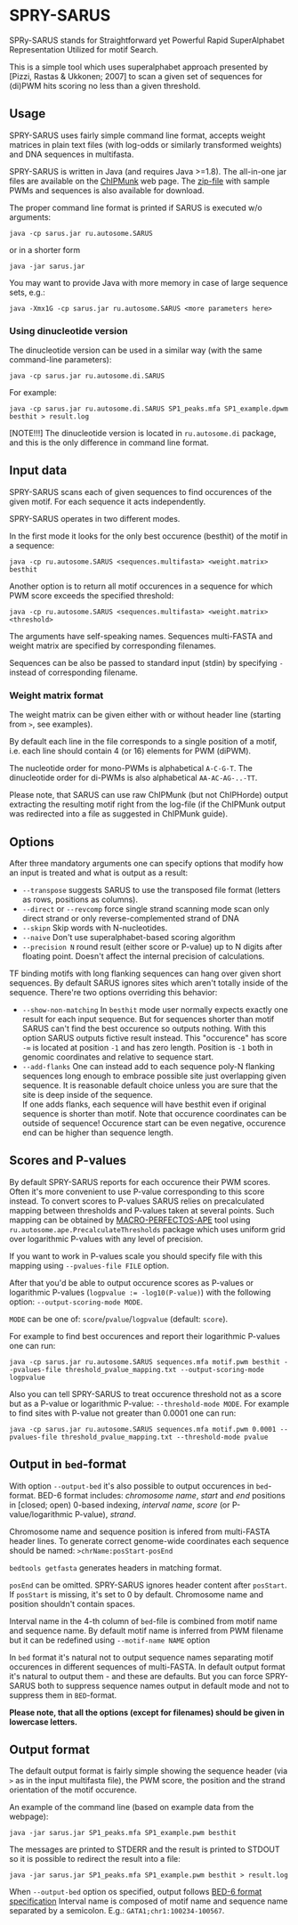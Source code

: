 # SPRY-SARUS
SPRy-SARUS stands for Straightforward yet Powerful Rapid 
SuperAlphabet Representation Utilized for motif Search. 

This is a simple tool which uses superalphabet approach 
presented by [Pizzi, Rastas & Ukkonen; 2007] to scan a given set 
of sequences for (di)PWM hits scoring no less than a given threshold. 

## Usage
SPRY-SARUS uses fairly simple command line format, 
accepts weight matrices in plain text files (with log-odds 
or similarly transformed weights) and DNA sequences in multifasta. 

SPRY-SARUS is written in Java (and requires Java >=1.8).
The all-in-one jar files are available on the [ChIPMunk](http://autosome.ru/ChIPMunk/) web page.
The [zip-file](http://autosome.ru/ChIPMunk/sarus_example.zip) with sample PWMs and sequences is also available for download.

The proper command line format is printed if SARUS is executed w/o arguments:

```java -cp sarus.jar ru.autosome.SARUS```

or in a shorter form 

```java -jar sarus.jar```

You may want to provide Java with more memory in case of large sequence sets, e.g.:

```java -Xmx1G -cp sarus.jar ru.autosome.SARUS <more parameters here>```

### Using dinucleotide version

The dinucleotide version can be used in a similar way (with the same command-line parameters):

```java -cp sarus.jar ru.autosome.di.SARUS```

For example:

```java -cp sarus.jar ru.autosome.di.SARUS SP1_peaks.mfa SP1_example.dpwm besthit > result.log```

[NOTE!!!] The dinucleotide version is located in `ru.autosome.di` package, 
and this is the only difference in command line format.

## Input data

SPRY-SARUS scans each of given sequences to find occurences of the given motif.
For each sequence it acts independently.

SPRY-SARUS operates in two different modes.

In the first mode it looks for the only best occurence (besthit)
of the motif in a sequence:

```java -cp ru.autosome.SARUS <sequences.multifasta> <weight.matrix> besthit```

Another option is to return all motif occurences in a sequence for which 
PWM score exceeds the specified threshold:

```java -cp ru.autosome.SARUS <sequences.multifasta> <weight.matrix> <threshold>```

The arguments have self-speaking names.
Sequences multi-FASTA and weight matrix are specified by corresponding filenames.

Sequences can be also be passed to standard input (stdin) by specifying `-`
instead of corresponding filename.


### Weight matrix format
The weight matrix can be given either with or without header line 
(starting from `>`, see examples).

By default each line in the file corresponds to a single position of a motif, 
i.e. each line should contain 4 (or 16) elements for PWM (diPWM).

The nucleotide order for mono-PWMs is alphabetical `A-C-G-T`.
The dinucleotide order for di-PWMs is also alphabetical `AA-AC-AG-..-TT`.

Please note, that SARUS can use raw ChIPMunk (but not ChIPHorde) output 
extracting the resulting motif right from the log-file 
(if the ChIPMunk output was redirected into a file as suggested in ChIPMunk guide).

## Options
After three mandatory arguments one can specify options that modify how an input
is treated and what is output as a result:

* `--transpose`
    suggests SARUS to use the transposed file format
    (letters as rows, positions as columns).
* `--direct` or `--revcomp`
    force single strand scanning mode
    scan only direct strand or only reverse-complemented strand of DNA
*  `--skipn`
    Skip words with N-nucleotides.
*  `--naive`
    Don't use superalphabet-based scoring algorithm
*  `--precision N`
    round result (either score or P-value) up to N digits after floating point. Doesn't affect the internal precision of calculations.
  
TF binding motifs with long flanking sequences can hang over given short
sequences. By default SARUS ignores sites which aren't totally inside of the 
sequence. There're two options overriding this behavior:
*  `--show-non-matching`
    In `besthit` mode user normally expects exactly one result for each
    input sequence. But for sequences shorter than motif SARUS can't find 
    the best occurence so outputs nothing.
    With this option SARUS outputs fictive result instead. This "occurence"
    has score `-∞` is located at position `-1` and has zero length.
    Position is `-1` both in genomic coordinates and relative to sequence start.
*  `--add-flanks`
    One can instead add to each sequence poly-N flanking sequences long enough
    to embrace possible site just overlapping given sequence.
    It is reasonable default choice unless you are sure that the site is deep
    inside of the sequence.    
    If one adds flanks, each sequence will have besthit even if original
    sequence is shorter than motif.
    Note that occurence coordinates can be outside of sequence! Occurence start
    can be even negative, occurence end can be higher than sequence length.

## Scores and P-values

By default SPRY-SARUS reports for each occurence their PWM scores. Often it's
more convenient to use P-value corresponding to this score instead.
To convert scores to P-values SARUS relies on precalculated mapping between
thresholds and P-values taken at several points. Such mapping can 
be obtained by [MACRO-PERFECTOS-APE](http://opera.autosome.ru/perfectosape/description) tool using 
`ru.autosome.ape.PrecalculateThresholds` package which uses uniform grid over 
logarithmic P-values with any level of precision.

If you want to work in P-values scale you should specify file with 
this mapping using `--pvalues-file FILE` option.

After that you'd be able to output occurence scores as P-values or 
logarithmic P-values (`logpvalue := -log10(P-value)`) with the following option: `--output-scoring-mode MODE`.

`MODE` can be one of: `score`/`pvalue`/`logpvalue` (default: `score`).

For example to find best occurences and report their logarithmic P-values one can run:

```java -cp sarus.jar ru.autosome.SARUS sequences.mfa motif.pwm besthit --pvalues-file threshold_pvalue_mapping.txt --output-scoring-mode logpvalue```

Also you can tell SPRY-SARUS to treat occurence threshold not as a score but 
as a P-value or logarithmic P-value: `--threshold-mode MODE`.
For example to find sites with P-value not greater than 0.0001 one can run:

```java -cp sarus.jar ru.autosome.SARUS sequences.mfa motif.pwm 0.0001 --pvalues-file threshold_pvalue_mapping.txt --threshold-mode pvalue```

## Output in `bed`-format
With option `--output-bed` it's also possible to output occurences 
in `bed`-format. BED-6 format includes:
*chromosome name*,
*start* and *end* positions in [closed; open) 0-based indexing,
*interval name*,
*score* (or P-value/logarithmic P-value),
*strand*.

Chromosome name and sequence position is infered from multi-FASTA header lines.
To generate correct genome-wide coordinates each sequence should be named:
```>chrName:posStart-posEnd```

`bedtools getfasta` generates headers in matching format.

`posEnd` can be omitted. SPRY-SARUS ignores header content after `posStart`.
If `posStart` is missing, it's set to 0 by default.
Chromosome name and position shouldn't contain spaces.

Interval name in the 4-th column of `bed`-file is combined from motif name
and sequence name. By default motif name is inferred from PWM filename but
it can be redefined using `--motif-name NAME` option

In `bed` format it's natural not to output sequence names separating motif
occurences in different sequences of multi-FASTA. In default output format
it's natural to output them - and these are defaults. But you can force
SPRY-SARUS both to suppress sequence names output in default mode and
not to suppress them in `BED`-format.

**Please note, that all the options (except for filenames) should be given in lowercase letters.**

## Output format
The default output format is fairly simple showing the sequence header 
(via `>` as in the input multifasta file), 
the PWM score, the position and the strand orientation of the motif occurence.

An example of the command line (based on example data from the webpage):

```java -jar sarus.jar SP1_peaks.mfa SP1_example.pwm besthit```

The messages are printed to STDERR and the result is printed to STDOUT
so it is possible to redirect the result into a file:

```java -jar sarus.jar SP1_peaks.mfa SP1_example.pwm besthit > result.log```

When `--output-bed` option os specified, output follows [BED-6 format specification](http://genome.ucsc.edu/FAQ/FAQformat#format1)
Interval name is composed of motif name and sequence name separated by a semicolon.
E.g.: `GATA1;chr1:100234-100567`.
